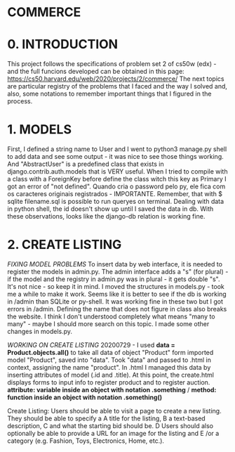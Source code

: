 # COMMERCE

# 0. INTRODUCTION
This project follows the specifications of problem set 2 of cs50w (edx) - and the full funcions developed can be obtained in this page: https://cs50.harvard.edu/web/2020/projects/2/commerce/
The next topics are particular registry of the problems that I faced and the way I solved and, also, some notations to remember important things that I figured in the process. 

# 1. MODELS
First, I defined a string name to User and I went to python3 manage.py shell to add data and see some output - it was nice to see those things working.
And "AbstractUser" is a predefined class that exists in django.contrib.auth.models that is VERY useful.
When I tried to compile with a class with a ForeignKey before define the class witch this key as Primary I got an error of "not defined". 
Quando cria o password pelo py, ele fica com os caracteres originais registrados - IMPORTANTE.
Remember, that with $ sqlite filename.sql is possible to run queryes on terminal. 
Dealing with data in python shell, the id doesn't show up until I saved the data in db. 
With these observations, looks like the django-db relation is working fine. 

# 2. CREATE LISTING
*FIXING MODEL PROBLEMS*
To insert data by web interface, it is needed to register the models in admin.py. The admin interface adds a "s" (for plural) - if the model and the registry in admin.py was in plural - it gets double "s". It's not nice - so keep it in mind. 
I moved the structures in models.py - took me a while to make it work. Seems like it is better to see if the db is working in /admin than SQLite or py-shell. It was working fine in these two but I got errors in /admin. Defining the name that does not figure in class also breaks the website. 
I think I don't understood completely what means "many to many" - maybe I should more search on this topic. 
I made some other changes in models.py.

*WORKING ON CREATE LISTING*
20200729 - I used **data = Product.objects.all()** to take all data of object "Product" form imported model "Product", saved into "data". Took "data" and passed to .html in context, assigning the name "product". In .html I managed this data by inserting attributes of model (.id and .title). At this point, the create.html displays forms to input info to register product and to register auction. 
**attribute: variable inside an object with notation .something** / **method: function inside an object with notation .something()**




Create Listing: Users should be able to visit a page to create a new listing. They should be able to specify a 
A title for the listing, 
B  a text-based description, 
C and what the starting bid should be. 
D Users should also optionally be able to provide a URL for an image for the listing and
E /or a category (e.g. Fashion, Toys, Electronics, Home, etc.).
